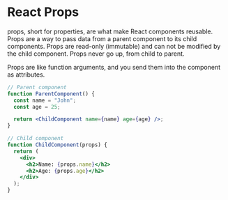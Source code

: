 # React Props

props, short for properties, are what make React components reusable. Props are a way to pass data from a parent component to its child components. Props are read-only (immutable) and can not be modified by the child component. Props never go up, from child to parent.

Props are like function arguments, and you send them into the component as attributes.

```jsx
// Parent component
function ParentComponent() {
  const name = "John";
  const age = 25;

  return <ChildComponent name={name} age={age} />;
}

// Child component
function ChildComponent(props) {
  return (
    <div>
      <h2>Name: {props.name}</h2>
      <h2>Age: {props.age}</h2>
    </div>
  );
}
```
